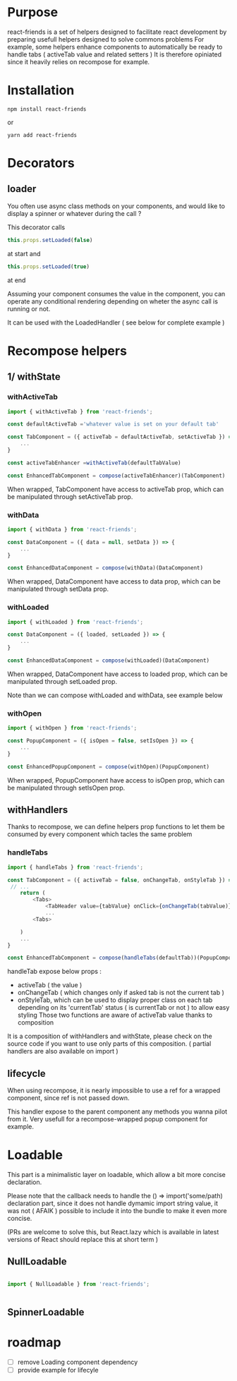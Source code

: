 # Purpose

react-friends is a set of helpers designed to facilitate react development by preparing usefull helpers designed to solve commons problems
For example, some helpers enhance components to automatically be ready to handle tabs ( activeTab value and related setters )
It is therefore opiniated since it heavily relies on recompose for example.

# Installation

```
npm install react-friends
```
or

```
yarn add react-friends
```

# Decorators

## loader

You often use async class methods on your components, and would like to display a spinner or whatever during the call ?

This decorator calls
```javascript
this.props.setLoaded(false)
```
at start and
```javascript
this.props.setLoaded(true)
```
at end

Assuming your component consumes the value in the component, you can operate any conditional rendering depending on wheter the async call is running or not.

It can be used with the LoadedHandler ( see below for complete example )

# Recompose helpers

## 1/ withState

### withActiveTab

```javascript
import { withActiveTab } from 'react-friends';

const defaultActiveTab ='whatever value is set on your default tab'

const TabComponent = ({ activeTab = defaultActiveTab, setActiveTab }) => {
	...
}

const activeTabEnhancer =withActiveTab(defaultTabValue)

const EnhancedTabComponent = compose(activeTabEnhancer)(TabComponent)
```

When wrapped, TabComponent have access to activeTab prop, which can be manipulated through setActiveTab prop.

### withData


```javascript
import { withData } from 'react-friends';

const DataComponent = ({ data = null, setData }) => {
	...
}

const EnhancedDataComponent = compose(withData)(DataComponent)
```

When wrapped, DataComponent have access to data prop, which can be manipulated through setData prop.

### withLoaded


```javascript
import { withLoaded } from 'react-friends';

const DataComponent = ({ loaded, setLoaded }) => {
	...
}

const EnhancedDataComponent = compose(withLoaded)(DataComponent)
```

When wrapped, DataComponent have access to loaded prop, which can be manipulated through setLoaded prop.


Note than we can compose withLoaded and withData, see example below

### withOpen

```javascript
import { withOpen } from 'react-friends';

const PopupComponent = ({ isOpen = false, setIsOpen }) => {
	...
}

const EnhancedPopupComponent = compose(withOpen)(PopupComponent)
```

When wrapped, PopupComponent have access to isOpen prop, which can be manipulated through setIsOpen prop.


## withHandlers

Thanks to recompose, we can define helpers prop functions to let them be consumed by every component which tacles the same problem

### handleTabs

```javascript
import { handleTabs } from 'react-friends';

const TabComponent = ({ activeTab = false, onChangeTab, onStyleTab }) => {
 // ...
	return (
		<Tabs>
			<TabHeader value={tabValue} onClick={onChangeTab(tabValue)} classNames={onStyleTab(tabValue)} />
			...
		<Tabs>

	)
	...
}

const EnhancedTabComponent = compose(handleTabs(defaultTab))(PopupComponent)
```

handleTab expose below props  :
- activeTab ( the value )
- onChangeTab ( which changes only if asked tab is not the current tab )
- onStyleTab, which can be used to display proper class on each tab depending on its 'currentTab' status ( is currentTab or not ) to allow easy styling
Those two functions are aware of activeTab value thanks to composition

It is a composition of withHandlers and withState, please check on the source code if you want to use only parts of this composition. ( partial handlers are also available on import )



## lifecycle

When using recompose, it is nearly impossible to use a ref for a wrapped component, since ref is not passed down.

This handler expose to the parent component any methods you wanna pilot from it.
Very usefull for a recompose-wrapped popup component for example.


# Loadable

This part is a minimalistic layer on loadable, which allow a bit more concise declaration.

Please note that the callback needs to handle the () => import('some/path) declaration part, since it does not handle dymamic import string value, it was not ( AFAIK ) possible to include it into the bundle to make it even more concise.


(PRs are welcome to solve this, but React.lazy which is available in latest versions of React should replace this at short term )

## NullLoadable

```javascript

import { NullLoadable } from 'react-friends';



```

## SpinnerLoadable




# roadmap

- [ ] remove Loading component dependency
- [ ] provide example for lifecyle
